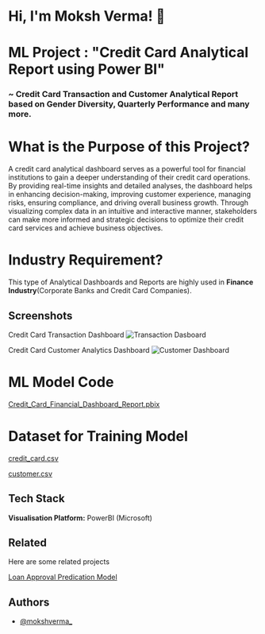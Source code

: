 
# Hi, I'm Moksh Verma! 👋


# ML Project : "Credit Card Analytical Report using Power BI"

### ~ Credit Card Transaction and Customer Analytical Report based on Gender Diversity, Quarterly Performance and many more.


# What is the Purpose of this Project?

A credit card analytical dashboard serves as a powerful tool for financial institutions to gain a deeper understanding of their credit card operations. By providing real-time insights and detailed analyses, the dashboard helps in enhancing decision-making, improving customer experience, managing risks, ensuring compliance, and driving overall business growth. Through visualizing complex data in an intuitive and interactive manner, stakeholders can make more informed and strategic decisions to optimize their credit card services and achieve business objectives.

# Industry Requirement?

This type of Analytical Dashboards and Reports are highly used in **Finance Industry**(Corporate Banks and Credit Card Companies).


## Screenshots

Credit Card Transaction Dashboard
![Transaction Dasboard](https://github.com/mokshverma-dev/Credit-Card-Analytical-Resport-using-Power-BI/blob/main/Credit%20Card%20Analytical%20Report%20-%20Transactions%20Report%20ScreenShot.png)

Credit Card Customer Analytics Dashboard
![Customer Dashboard](https://github.com/mokshverma-dev/Credit-Card-Analytical-Resport-using-Power-BI/blob/main/Credit%20Card%20Analytical%20Report%20-%20Customers%20Report%20ScreenShot.png)


# ML Model Code

[Credit_Card_Financial_Dashboard_Report.pbix](https://github.com/mokshverma-dev/Credit-Card-Analytical-Resport-using-Power-BI/blob/main/Credit_Card_Financial_Dashboard_Report.pbix)

# Dataset for Training Model

[credit_card.csv](https://github.com/mokshverma-dev/Credit-Card-Analytical-Resport-using-Power-BI/blob/main/credit_card.csv)

[customer.csv](https://github.com/mokshverma-dev/Credit-Card-Analytical-Resport-using-Power-BI/blob/main/customer.csv)

## Tech Stack

**Visualisation Platform:**   PowerBI (Microsoft)


## Related

Here are some related projects

[Loan Approval Predication Model](https://github.com/mokshverma-dev/loan-approval-prediction-model)


## Authors

- [@mokshverma_](https://www.instagram.com/mokshverma_/)
